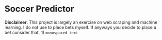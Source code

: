 # Soccer Predictor
__Disclaimer__: This project is largely an exercise on web scraping and machine learning. I do not use to place bets myself.
If anyways you decide to place a bet consider that, 1) ``monospaced text`` 